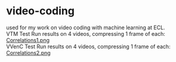 # video-coding
used for my work on video coding with machine learning at ECL.\
VTM Test Run results on 4 videos, compressing 1 frame of each: [Correlations1.png](https://github.com/scarpart/video-coding/blob/main/Correlations.png)\
VVenC Test Run results on 4 videos, compressing 1 frame of each: [Correlations2.png](https://github.com/scarpart/video-coding/blob/main/correlation-graphs/CorrelationsVVenC.png)
